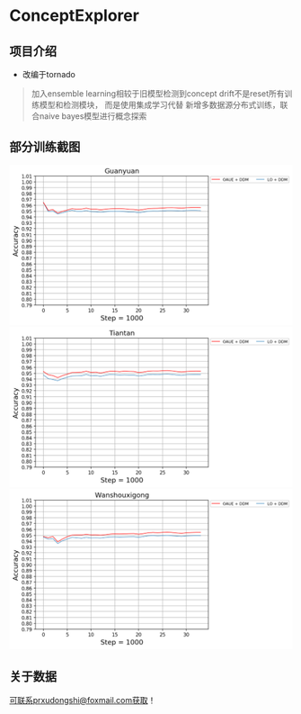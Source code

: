 # ConceptExplorer
## 项目介绍
* 改编于tornado
 >加入ensemble learning相较于旧模型检测到concept drift不是reset所有训练模型和检测模块，
 而是使用集成学习代替
 >新增多数据源分布式训练，联合naive bayes模型进行概念探索
## 部分训练截图
![Image text](https://github.com/dongshixu/ConceptExplorer/blob/master/img/guanyuan_multi_accuracy.png)
![Image text](https://github.com/dongshixu/ConceptExplorer/blob/master/img/tiantan_multi_accuracy.png)
![Image text](https://github.com/dongshixu/ConceptExplorer/blob/master/img/wanshouxigong_multi_accuracy.png)
## 关于数据
可联系prxudongshi@foxmail.com获取！
